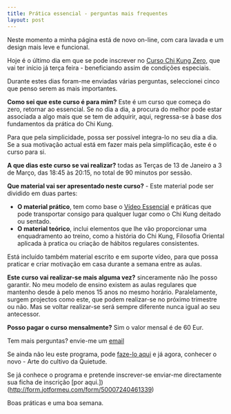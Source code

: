 ```yaml
---
title: Prática essencial - perguntas mais frequentes 
layout: post
---
```

Neste momento a minha página está de novo on-line, com cara lavada e um design mais leve e funcional.

Hoje é o último dia em que se pode inscrever no [Curso Chi Kung Zero](http://lourencoazevedo.com/zero.html), que vai ter início já terça feira - beneficiando assim de condições especiais.

Durante estes dias foram-me enviadas várias perguntas, seleccionei cinco que penso serem as mais importantes.

**Como sei que este curso é para mim?** Este é um curso que começa do zero, retornar ao essencial. Se no dia a dia, a procura do melhor pode estar associada a algo mais que se tem de adquirir, aqui, regressa-se à base dos fundamentos da prática do Chi Kung. 

Para que pela simplicidade, possa ser possível integra-lo no seu dia a dia. Se a sua motivação actual está em fazer mais pela simplificação, este é o curso para si.

**A que dias este curso se vai realizar?** todas as Terças de 13 de Janeiro a 3 de Março, das 18:45 às 20:15, no total de 90 minutos por sessão.

**Que material vai ser apresentado neste curso?** - Este material pode ser dividido em duas partes:

+ **O material prático**, tem como base o [Vídeo Essencial](http://lourencoazevedo.com/video.html) e práticas que pode transportar consigo para qualquer lugar como o Chi Kung deitado ou sentado. 
+ **O material teórico**, inclui elementos que lhe vão proporcionar uma enquadramento ao treino, como a história do Chi Kung, Filosofia Oriental aplicada à pratica ou criação de hábitos regulares consistentes.

Está incluído também material escrito e em suporte vídeo, para que possa praticar e criar motivação em casa durante a semana entre as aulas. 

**Este curso vai realizar-se mais alguma vez?** sinceramente não lhe posso garantir. No meu modelo de ensino existem as aulas regulares que mantenho desde à pelo menos 15 anos no mesmo horário. Paralelamente, surgem projectos como este, que podem realizar-se no próximo trimestre ou não. Mas se voltar realizar-se será sempre diferente nunca igual ao seu antecessor. 

**Posso pagar o curso mensalmente?** Sim o valor mensal é de 60 Eur. 

Tem mais perguntas? envie-me um [email](mailto:lourenco.azevedo@gmail.com)

Se ainda não leu este programa, pode [faze-lo aqui](http://lourencoazevedo.com/zero.html) e já agora, conhecer o novo - Arte do cultivo da Quietude.

Se já conhece o programa e pretende inscrever-se enviar-me directamente  sua ficha de inscrição [por aqui.])(http://form.jotformeu.com/form/50007240461339)

Boas práticas e uma boa semana. 








